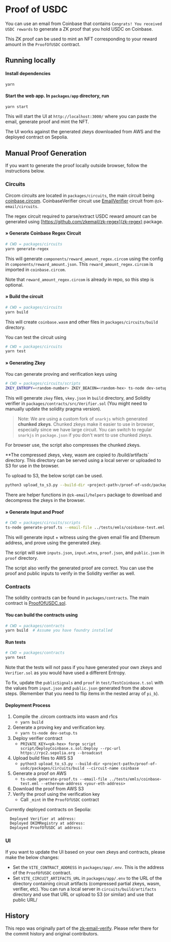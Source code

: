 # Proof of USDC

You can use an email from Coinbase that contains `Congrats! You received USDC rewards` to generate a ZK proof that you hold USDC on Coinbase.

This ZK proof can be used to mint an NFT corresponding to your reward amount in the `ProofOfUSDC` contract.

## Running locally

#### Install dependencies

```bash
yarn
```

#### Start the web app. In `packages/app` directory, run

```bash
yarn start
```

This will start the UI at `http://localhost:3000/` where you can paste the email, generate proof and mint the NFT.

The UI works against the generated zkeys downloaded from AWS and the deployed contract on Sepolia.

## Manual Proof Generation

If you want to generate the proof locally outside browser, follow the instructions below.

### Circuits

Circom circuits are located in `packages/circuits`, the main circuit being [coinbase.circom](packages/circuits/coinbase.circom). CoinbaseVerifier circuit use [EmailVerifier](https://github.com/zkemail/zk-email-verify/blob/main/packages/circuits/email-verifier.circom) circuit from `@zk-email/circuits`.

The regex circuit required to parse/extract USDC reward amount can be generated using [https://github.com/zkemail/zk-regex](zk-regex) package.

#### » Generate Coinbase Regex Circuit

```bash
# CWD = packages/circuits
yarn generate-regex
```

This will generate `components/reward_amount_regex.circom` using the config in `components/reward_amount.json`. This `reward_amount_regex.circom` is imported in `coinbase.circom`.

Note that `reward_amount_regex.circom` is already in repo, so this step is optional.

#### » Build the circuit

```bash
# CWD = packages/circuits
yarn build
```

This will create `coinbase.wasm` and other files in `packages/circuits/build` directory.

You can test the circuit using

```bash
# CWD = packages/circuits
yarn test
```

#### » Generating Zkey

You can generate proving and verification keys using

```bash
# CWD = packages/circuits/scripts
ZKEY_ENTROPY=<random-number> ZKEY_BEACON=<random-hex> ts-node dev-setup.ts
```

This will generate `zkey` files, `vkey.json` in `build` directory, and Solidity verifier in `packages/contracts/src/Verifier.sol` (You might need to manually update the solidity pragma version).

> Note: We are using a custom fork of `snarkjs` which generated **chunked zkeys**. Chunked zkeys make it easier to use in browser, especially since we have large circuit. You can switch to regular `snarkjs` in `package.json` if you don't want to use chunked zkeys.


For browser use, the script also compresses the chunked zkeys. 

**The compressed zkeys, vkey, wasm are copied to /build/artifacts` directory. This directory can be served using a local server or uploaded to S3 for use in the browser.

To upload to S3, the below script can be used.
```bash
python3 upload_to_s3.py --build-dir <project-path>/proof-of-usdc/packages/circuits/build --circuit-name coinbase 
```

There are helper functions in `@zk-email/helpers` package to download and decompress the zkeys in the browser.


#### » Generate Input and Proof

```bash
# CWD = packages/circuits/scripts
ts-node generate-proof.ts --email-file ../tests/emls/coinbase-test.eml --ethereum-address <your-eth-address>
```

This will generate input + witness using the given email file and Ethereum address, and prove using the generated zkey.

The script will save `inputs.json`, `input.wtns`, `proof.json`, and `public.json` in `proof` directory.

The script also verify the generated proof are correct. You can use the proof and public inputs to verify in the Solidity verifier as well.

### Contracts

The solidity contracts can be found in `packages/contracts`. The main contract is [ProofOfUSDC.sol](packages/contracts/src/ProofOfUSDC.sol).

#### You can build the contracts using

```bash
# CWD = packages/contracts
yarn build  # Assume you have foundry installed
```

#### Run tests

```bash
# CWD = packages/contracts
yarn test
```

Note that the tests will not pass if you have generated your own zkeys and `Verifier.sol` as you would have used a different Entropy.

To fix, update the `publicSignals` and `proof` in `test/TestCoinbase.t.sol` with the values from `input.json` and `public.json` generated from the above steps. (Remember that you need to flip items in the nested array of `pi_b`).

#### Deployment Process

1. Compile the .circom contracts into wasm and r1cs
    - `yarn build`
2. Generate a proving key and verification key. 
    - `yarn ts-node dev-setup.ts`
3. Deploy verifier contract
    - `PRIVATE_KEY=<pk-hex> forge script script/DeployCoinbase.s.sol:Deploy --rpc-url https://rpc2.sepolia.org --broadcast`
4. Upload build files to AWS S3
    - `python3 upload_to_s3.py --build-dir <project-path>/proof-of-usdc/packages/circuits/build --circuit-name coinbase`  
5. Generate a proof on AWS
    - `ts-node generate-proof.ts --email-file ../tests/emls/coinbase-test.eml --ethereum-address <your-eth-address>`
6. Download the proof from AWS S3
7. Verify the proof using the verification key
    - Call `_mint` in the `ProofOfUSDC` contract

Currently deployed contracts on Sepolia:

```
  Deployed Verifier at address: 
  Deployed DKIMRegistry at address: 
  Deployed ProofOfUSDC at address: 
```

### UI

If you want to update the UI based on your own zkeys and contracts, please make the below changes:

- Set the `VITE_CONTRACT_ADDRESS` in `packages/app/.env`. This is the address of the `ProofOfUSDC` contract.
- Set `VITE_CIRCUIT_ARTIFACTS_URL` in `packages/app/.env` to the URL of the directory containing circuit artifacts (compressed partial zkeys, wasm, verifier, etc). You can run a local server in `circuits/build/artifacts` directory and use that URL or upload to S3 (or similar) and use that public URL/


## History

This repo was originally part of the [zk-email-verify](https://github.com/zkemail/zk-email-verify). Please refer there for the commit history and original contributors.
